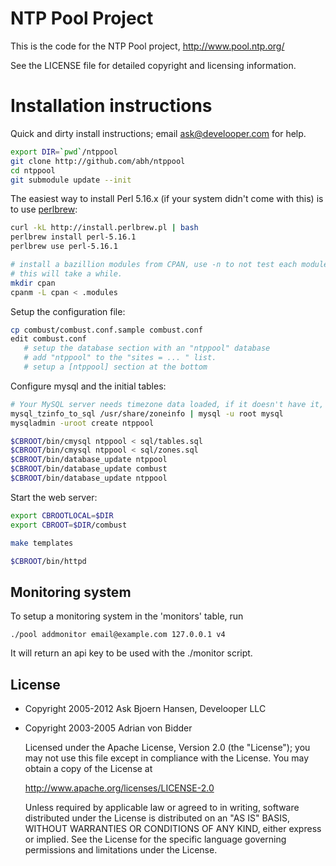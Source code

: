# NTP Pool Project

This is the code for the NTP Pool project, http://www.pool.ntp.org/

See the LICENSE file for detailed copyright and licensing information.

# Installation instructions

Quick and dirty install instructions; email ask@develooper.com for
help.

```sh
export DIR=`pwd`/ntppool
git clone http://github.com/abh/ntppool
cd ntppool
git submodule update --init

```

The easiest way to install Perl 5.16.x (if your system didn't come
with this) is to use [perlbrew](http://perlbrew.pl):

```sh
curl -kL http://install.perlbrew.pl | bash
perlbrew install perl-5.16.1
perlbrew use perl-5.16.1

# install a bazillion modules from CPAN, use -n to not test each module,
# this will take a while.
mkdir cpan
cpanm -L cpan < .modules
```

Setup the configuration file:

```sh
cp combust/combust.conf.sample combust.conf
edit combust.conf 
   # setup the database section with an "ntppool" database
   # add "ntppool" to the "sites = ... " list.
   # setup a [ntppool] section at the bottom
```

Configure mysql and the initial tables:

```sh
# Your MySQL server needs timezone data loaded, if it doesn't have it, run:
mysql_tzinfo_to_sql /usr/share/zoneinfo | mysql -u root mysql
mysqladmin -uroot create ntppool

$CBROOT/bin/cmysql ntppool < sql/tables.sql
$CBROOT/bin/cmysql ntppool < sql/zones.sql
$CBROOT/bin/database_update ntppool
$CBROOT/bin/database_update combust
$CBROOT/bin/database_update ntppool
```

Start the web server:

```sh
export CBROOTLOCAL=$DIR
export CBROOT=$DIR/combust

make templates

$CBROOT/bin/httpd
```

## Monitoring system

To setup a monitoring system in the 'monitors' table, run

   `./pool addmonitor email@example.com 127.0.0.1 v4`

It will return an api key to be used with the ./monitor script.


## License

* Copyright 2005-2012 Ask Bjoern Hansen, Develooper LLC
* Copyright 2003-2005 Adrian von Bidder

   Licensed under the Apache License, Version 2.0 (the "License");
   you may not use this file except in compliance with the License.
   You may obtain a copy of the License at

   http://www.apache.org/licenses/LICENSE-2.0

   Unless required by applicable law or agreed to in writing, software
   distributed under the License is distributed on an "AS IS" BASIS,
   WITHOUT WARRANTIES OR CONDITIONS OF ANY KIND, either express or implied.
   See the License for the specific language governing permissions and
   limitations under the License.
